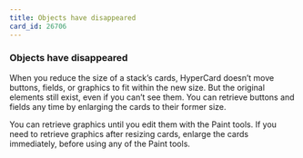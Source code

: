 ```yaml
---
title: Objects have disappeared
card_id: 26706
---
```


### Objects have disappeared

When you reduce the size of a stack’s cards, HyperCard doesn’t move buttons, fields, or graphics to fit within the new size. But the original elements still exist, even if you can’t see them. You can retrieve buttons and fields any time by enlarging the cards to their former size.

You can retrieve graphics until you edit them with the Paint tools. If you need to retrieve graphics after resizing cards, enlarge the cards immediately, before using any of the Paint tools.